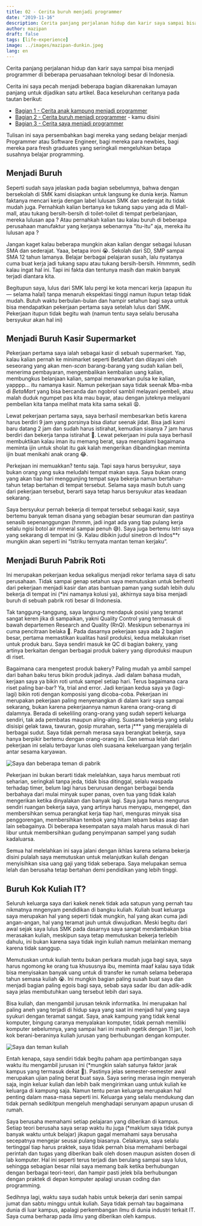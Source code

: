 ```yaml
---
title: 02 - Cerita buruh menjadi programmer
date: "2019-11-16"
description: Cerita panjang perjalanan hidup dan karir saya sampai bisa menjadi programmer di beberapa peruasahaan teknologi besar di Indonesia
author: mazipan
draft: false
tags: [life-experience]
image: ../images/mazipan-dunkin.jpeg
lang: en
---
```


Cerita panjang perjalanan hidup dan karir saya sampai bisa menjadi programmer di beberapa peruasahaan teknologi besar di Indonesia.

Cerita ini saya pecah menjadi beberapa bagian dikarenakan lumayan panjang untuk dijadikan satu artikel. Baca keseluruhan ceritanya pada tautan berikut:

- [Bagian 1 - Cerita anak kampung menjadi programmer](/cerita-anak-kampung-menjadi-programmer)
- [Bagian 2 - Cerita buruh menjadi programmer](/cerita-buruh-menjadi-programmer) - kamu disini
- [Bagian 3 - Cerita saya menjadi programmer](/cerita-saya-menjadi-programmer)

Tulisan ini saya persembahkan bagi mereka yang sedang belajar menjadi Programmer atau Software Engineer, bagi mereka para newbies, bagi mereka para fresh graduates yang seringkali mengeluhkan betapa susahnya belajar programming.

## Menjadi Buruh

Seperti sudah saya jelaskan pada bagian sebelumnya, bahwa dengan bersekolah di SMK kami disiapkan untuk langsung ke dunia kerja. Namun faktanya mencari kerja dengan label lulusan SMK dan sederajat itu tidak mudah juga. Pernahkah kalian bertanya ke tukang sapu yang ada di Mall-mall, atau tukang bersih-bersih di toilet-toilet di tempat perbelanjaan, mereka lulusan apa ? Atau pernahkah kalian tau kalau buruh di beberapa perusahaan manufaktur yang kerjanya sebenarnya “itu-itu” aja, mereka itu lulusan apa ?

Jangan kaget kalau beberapa mungkin akan kalian dengar sebagai lulusan SMA dan sederajat. Yaaa, betapa ironi 😭. Sekolah dari SD, SMP sampai SMA 12 tahun lamanya. Belajar berbagai pelajaran susah, lalu nyatanya cuma buat kerja jadi tukang sapu atau tukang bersih-bersih. Hmmmm, sedih kalau ingat hal ini. Tapi ini fakta dan tentunya masih dan makin banyak terjadi diantara kita.

Begitupun saya, lulus dari SMK lalu pergi ke kota mencari kerja (apapun itu — selama halal) tanpa menaruh ekspektasi tinggi namun itupun tetap tidak mudah. Butuh waktu berbulan-bulan dan hampir setahun bagi saya untuk bisa mendapatkan pekerjaan pertama saya setelah lulus dari SMK. Pekerjaan itupun tidak begitu wah (namun tentu saya selalu berusaha bersyukur akan hal ini)

## Menjadi Buruh Kasir Supermarket

Pekerjaan pertama saya ialah sebagai kasir di sebuah supermarket. Yap, kalau kalian pernah ke minimarket seperti BetaMart dan dilayani oleh seseorang yang akan men-*scan* barang-barang yang sudah kalian beli, menerima pembayaran, mengembalikan kembalian uang kalian, membungkus belanjaan kalian, sampai menawarkan pulsa ke kalian, yapppp… itu namanya kasir. Namun pekerjaan saya tidak seenak Mba-mba di *BetaMart* yang bisa bercanda dan ngobrol sambil melayani pembeli, atau malah duduk ngumpet pas kita mau bayar, atau dengan juteknya melayani pembelian kita tanpa melihat mata kita sama sekali 😩.

Lewat pekerjaan pertama saya, saya berhasil membesarkan betis karena harus berdiri 9 jam yang porsinya bisa diatur seenak jidat. Bisa jadi kami baru datang 2 jam dan sudah harus istirahat, kemudian sisanya 7 jam harus berdiri dan bekerja tanpa istirahat 🤒. Lewat pekerjaan ini pula saya berhasil membuktikan kalau iman itu memang berat, saya mengalami bagaimana meminta ijin untuk sholat itu gak kalah mengerikan dibandingkan meminta ijin buat menikahi anak orang 😂.

Perkejaan ini memuakkan? tentu saja. Tapi saya harus bersyukur, saya bukan orang yang suka meludahi tempat makan saya. Saya bukan orang yang akan tiap hari menggunjing tempat saya bekerja namun bertahun-tahun tetap bertahan di tempat tersebut. Selama saya masih butuh uang dari pekerjaan tersebut, berarti saya tetap harus bersyukur atas keadaan sekarang.

Saya bersyukur pernah bekerja di tempat tersebut sebagai kasir, saya bertemu banyak teman disana yang sebagian besar seumuran dan pastinya senasib sepenanggungan (hmmm, jadi ingat ada yang tiap pulang kerja selalu ngisi botol air mineral sampai penuh 😅). Saya juga bertemu Istri saya yang sekarang di tempat ini 😘. Kalau dibikin judul sinetron di Indos**r mungkin akan seperti ini “Istriku ternyata mantan teman kerjaku”.

## Menjadi Buruh Pabrik Roti

Ini merupakan pekerjaan kedua sekaligus menjadi rekor terlama saya di satu perusahaan. Tidak sampai genap setahun saya memutuskan untuk berhenti dari pekerjaan menjadi kasir dan atas bantuan paman yang sudah lebih dulu bekerja di tempat ini (*ini namanya kolusi ya), akhirnya saya bisa menjadi buruh di sebuah pabrik roti besar di Indonesia.

Tak tanggung-tanggung, saya langsung mendapuk posisi yang teramat sangat keren jika di sampaikan, yakni Quality Control yang termasuk di bawah departemen Research and Quality (RnQ). Meskipun sebenarnya ini cuma pencitraan belaka 🤗. Pada dasarnya pekerjaan saya ada 2 bagian besar, pertama memastikan kualitas hasil produksi, kedua melakukan riset untuk produk baru. Saya sendiri masuk ke QC di bagian bakery, yang artinya berkaitan dengan berbagai produk bakery yang diproduksi maupun di riset.

Bagaimana cara mengetest produk bakery? Paling mudah ya ambil sampel dari bahan baku terus bikin produk jadinya. Jadi dalam bahasa mudah, kerjaan saya ya bikin roti untuk sampel setiap hari. Terus bagaimana cara riset paling bar-bar? Ya, trial and error. Jadi kerjaan kedua saya ya (lagi-lagi) bikin roti dengan komposisi yang dicoba-coba.
Pekerjaan ini merupakan pekerjaan paling menyenangkan di dalam karir saya sampai sekarang, bukan karena pekerjaannya namun karena orang-orang di dalamnya. Berada di sekeliling orang-orang yang sudah seperti keluarga sendiri, tak ada pembatas maupun aling-aling. Suasana bekerja yang selalu disisipi gelak tawa, tawuran, gosip murahan, serta j*** yang merajalela di berbagai sudut. Saya tidak pernah merasa saya berangkat bekerja, saya hanya berpikir bertemu dengan orang-orang ini. Dan semua lelah dari pekerjaan ini selalu terbayar lunas oleh suasana kekeluargaan yang terjalin antar sesama karyawan.

![Saya dan beberapa teman di pabrik](../images/mazipan-dunkin.jpeg)

Pekerjaan ini bukan berarti tidak melelahkan, saya harus membuat roti seharian, seringkali tanpa jeda, tidak bisa ditinggal, selalu waspada terhadap timer, belum lagi harus berurusan dengan berbagai benda berbahaya dari mulai minyak super panas, oven tua yang tidak kalah mengerikan ketika dinyalakan dan banyak lagi. Saya juga harus mengurus sendiri ruangan bekerja saya, yang artinya harus menyapu, mengepel, dan membersihkan semua perangkat kerja tiap hari, menguras minyak sisa penggorengan, membersihkan tembok yang hitam lebam bekas asap dan lain sebagainya. Di beberapa kesempatan saya malah harus masuk di hari libur untuk membersihkan gudang penyimpanan sampel yang sudah kadaluarsa.

Semua hal melelahkan ini saya jalani dengan ikhlas karena selama bekerja disini pulalah saya memutuskan untuk melanjutkan kuliah dengan menyisihkan sisa uang gaji yang tidak seberapa. Saya melupakan semua lelah dan berusaha tetap bertahan demi pendidikan yang lebih tinggi.

## Buruh Kok Kuliah IT?

Seluruh keluarga saya dari kakek nenek tidak ada satupun yang pernah tau nikmatnya mngenyam pendidikan di bangku kuliah. Kuliah buat keluarga saya merupakan hal yang seperti tidak mungkin, hal yang akan cuma jadi angan-angan, hal yang teramat jauh untuk diwujudkan. Meski begitu dari awal sejak saya lulus SMK pada dasarnya saya sangat mendambakan bisa merasakan kuliah, meskipun saya tetap memutuskan bekerja terlebih dahulu, ini bukan karena saya tidak ingin kuliah namun melainkan memang karena tidak sanggup.

Memutuskan untuk kuliah tentu bukan perkara mudah juga bagi saya, saya harus ngomong ke orang tua khususnya ibu, meminta maaf kalau saya tidak bisa menyisakan banyak uang untuk di transfer ke rumah selama beberapa tahun semasa kuliah 😭. Ini mungkin bagian paling susah buat saya dan menjadi bagian paling egois bagi saya, sebab saya sadar ibu dan adik-adik saya jelas membutuhkan uang tersebut lebih dari saya.

Bisa kuliah, dan mengambil jurusan teknik informatika. Ini merupakan hal paling aneh yang terjadi di hidup saya yang saat ini menjadi hal yang saya syukuri dengan teramat sangat. Saya, anak kampung yang tidak kenal komputer, bingung caranya menyalakan komputer, tidak pernah memiliki komputer sebelumnya, yang sampai hari ini masih ngetik dengan 11 jari,
looh kok berani-beraninya kuliah jurusan yang berhubungan dengan komputer.

![Saya dan teman kuliah](../images/mazipan-kuliah.jpeg)

Entah kenapa, saya sendiri tidak begitu paham apa pertimbangan saya waktu itu mengambil jurusan ini (*mungkin salah satunya faktor jarak kampus yang termasuk dekat 🤔). Pastinya jelas semester-semester awal merupakan ujian paling berat buat saya. Saya sering merasa ingin menyerah saja, ingin keluar kuliah dan lebih baik mengirimkan uang untuk kuliah ke keluarga di kampung saja. Namun tentu peran keluarga merupakan hal penting dalam masa-masa seperti ini. Keluarga yang selalu mendukung dan tidak pernah sedikitpun mengeluh menghadapi serunyam apapun urusan di rumah.

Saya berusaha memahami setiap pelajaran yang diberikan di kampus. Setiap teori berusaha saya serap waktu itu juga (*maklum saya tidak punya banyak waktu untuk belajar) jikapun gagal memahami saya berusaha secepatnya mengejar seusai pulang biasanya. Celakanya, saya selalu tertinggal tiap harus praktek, saya tidak pernah bisa memahami berbagai perintah dan tugas yang diberikan baik oleh dosen maupun asisten dosen di lab komputer. Hal ini seperti terus terjadi dan berulang sampai saya lulus, sehingga sebagian besar nilai saya memang baik ketika berhubungan dengan berbagai teori-teori, dan hampir pasti jelek bila berhubungan dengan praktek di depan komputer apalagi urusan coding dan programming.

Sedihnya lagi, waktu saya sudah habis untuk bekerja dari senin sampai jumat dan sabtu minggu untuk kuliah. Saya tidak pernah tau bagaimana dunia di luar kampus, apalagi perkembangan ilmu di dunia industri terkait IT. Saya cuma berharap pada ilmu yang diberikan oleh kampus.
